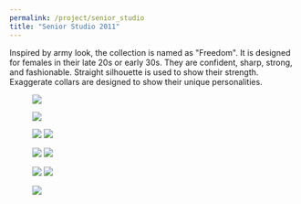 ```yaml
---
permalink: /project/senior_studio
title: "Senior Studio 2011"
---
```

Inspired by army look, the collection is named as "Freedom". It is designed for females in their late 20s or early 30s. They are confident, sharp, strong, and fashionable. Straight silhouette is used to show their strength. Exaggerate collars are designed to show their unique personalities. 
<figure>
  <a href="https://sxia2.github.io/projects_data/senior_studio/inspiration.jpg"><img src="https://sxia2.github.io/projects_data/senior_studio/inspiration.jpg"></a>
</figure>
<figure>
  <a href="https://sxia2.github.io/projects_data/senior_studio/ss-sketch.png"><img src="https://sxia2.github.io/projects_data/senior_studio/ss-sketch.png"></a>
</figure>
<figure class="half">
  <a href="https://sxia2.github.io/projects_data/senior_studio/s1-01.jpg"><img src="https://sxia2.github.io/projects_data/senior_studio/s1-01.jpg"></a>
  <a href="https://sxia2.github.io/projects_data/senior_studio/s2-01.jpg"><img src="https://sxia2.github.io/projects_data/senior_studio/s2-01.jpg"></a>
</figure>
<figure class="half">
  <a href="https://sxia2.github.io/projects_data/senior_studio/s3-01.jpg"><img src="https://sxia2.github.io/projects_data/senior_studio/s3-01.jpg"></a>
  <a href="https://sxia2.github.io/projects_data/senior_studio/s4-01.jpg"><img src="https://sxia2.github.io/projects_data/senior_studio/s4-01.jpg"></a>
</figure>
<figure class="half">
  <a href="https://sxia2.github.io/projects_data/senior_studio/d10.JPG"><img src="https://sxia2.github.io/projects_data/senior_studio/d10.JPG"></a>
  <a href="https://sxia2.github.io/projects_data/senior_studio/d20.JPG"><img src="https://sxia2.github.io/projects_data/senior_studio/d20.JPG"></a>
</figure>
<figure>
  <a href="https://sxia2.github.io/projects_data/senior_studio/d30.JPG"><img src="https://sxia2.github.io/projects_data/senior_studio/d30.JPG"></a>
</figure>